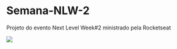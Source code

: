 # Semana-NLW-2
Projeto do evento Next Level Week#2 ministrado pela Rocketseat

<img src="https://img.icons8.com/color/48/000000/javascript.png"/>
